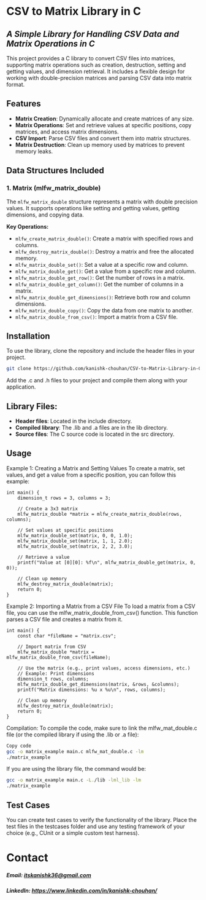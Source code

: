 # CSV to Matrix Library in C
## _A Simple Library for Handling CSV Data and Matrix Operations in C_

This project provides a C library to convert CSV files into matrices, supporting matrix operations such as creation, destruction, setting and getting values, and dimension retrieval. It includes a flexible design for working with double-precision matrices and parsing CSV data into matrix format.

## Features

- **Matrix Creation**: Dynamically allocate and create matrices of any size.
- **Matrix Operations**: Set and retrieve values at specific positions, copy matrices, and access matrix dimensions.
- **CSV Import**: Parse CSV files and convert them into matrix structures.
- **Matrix Destruction**: Clean up memory used by matrices to prevent memory leaks.

## Data Structures Included

### 1. **Matrix (mlfw_matrix_double)**

The `mlfw_matrix_double` structure represents a matrix with double precision values. It supports operations like setting and getting values, getting dimensions, and copying data.

**Key Operations:**
- `mlfw_create_matrix_double()`: Create a matrix with specified rows and columns.
- `mlfw_destroy_matrix_double()`: Destroy a matrix and free the allocated memory.
- `mlfw_matrix_double_set()`: Set a value at a specific row and column.
- `mlfw_matrix_double_get()`: Get a value from a specific row and column.
- `mlfw_matrix_double_get_row()`: Get the number of rows in a matrix.
- `mlfw_matrix_double_get_column()`: Get the number of columns in a matrix.
- `mlfw_matrix_double_get_dimensions()`: Retrieve both row and column dimensions.
- `mlfw_matrix_double_copy()`: Copy the data from one matrix to another.
- `mlfw_matrix_double_from_csv()`: Import a matrix from a CSV file.


## Installation

To use the library, clone the repository and include the header files in your project.

```sh
git clone https://github.com/kanishk-chouhan/CSV-to-Matrix-Library-in-C.git
```
Add the .c and .h files to your project and compile them along with your application.

## Library Files:

- **Header files**: Located in the include directory.
- **Compiled library**: The .lib and .a files are in the lib directory.
- **Source files**: The C source code is located in the src directory.

## Usage

Example 1: Creating a Matrix and Setting Values
To create a matrix, set values, and get a value from a specific position, you can follow this example:

```#include "mlfw_matrix.h"
int main() {
    dimension_t rows = 3, columns = 3;
    
    // Create a 3x3 matrix
    mlfw_matrix_double *matrix = mlfw_create_matrix_double(rows, columns);
    
    // Set values at specific positions
    mlfw_matrix_double_set(matrix, 0, 0, 1.0);
    mlfw_matrix_double_set(matrix, 1, 1, 2.0);
    mlfw_matrix_double_set(matrix, 2, 2, 3.0);

    // Retrieve a value
    printf("Value at [0][0]: %f\n", mlfw_matrix_double_get(matrix, 0, 0));

    // Clean up memory
    mlfw_destroy_matrix_double(matrix);
    return 0;
}
```

Example 2: Importing a Matrix from a CSV File
To load a matrix from a CSV file, you can use the mlfw_matrix_double_from_csv() function. This function parses a CSV file and creates a matrix from it.

```#include "mlfw_matrix.h"
int main() {
    const char *fileName = "matrix.csv";
    
    // Import matrix from CSV
    mlfw_matrix_double *matrix = mlfw_matrix_double_from_csv(fileName);
    
    // Use the matrix (e.g., print values, access dimensions, etc.)
    // Example: Print dimensions
    dimension_t rows, columns;
    mlfw_matrix_double_get_dimensions(matrix, &rows, &columns);
    printf("Matrix dimensions: %u x %u\n", rows, columns);
    
    // Clean up memory
    mlfw_destroy_matrix_double(matrix);
    return 0;
}
```

Compilation:
To compile the code, make sure to link the mlfw_mat_double.c file (or the compiled library if using the .lib or .a file):

```sh
Copy code
gcc -o matrix_example main.c mlfw_mat_double.c -lm
./matrix_example
```
If you are using the library file, the command would be:

```sh
gcc -o matrix_example main.c -L./lib -lml_lib -lm
./matrix_example
```

## Test Cases
You can create test cases to verify the functionality of the library. Place the test files in the testcases folder and use any testing framework of your choice (e.g., CUnit or a simple custom test harness).

# Contact
##### Email: itskanishk36@gmail.com
##### LinkedIn: https://www.linkedin.com/in/kanishk-chouhan/
